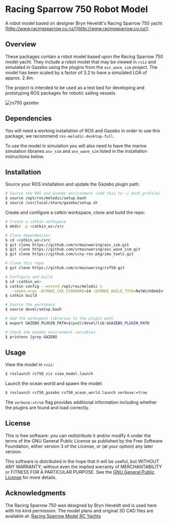 # Racing Sparrow 750 Robot Model

A robot model based on designer Bryn Heveldt's Racing Sparrow 750 yacht
[http://www.racingsparrow.co.nz/](http://www.racingsparrow.co.nz/).

## Overview

These packages contain a robot model based upon the Racing Sparrow 750
model yacht. They include a robot model that may be viewed in `rviz` and 
simulated in Gazebo using the plugins from the `asv_wave_sim` project.
The model has been scaled by a factor of 3.2 to have a simulated LOA of approx. 2.4m.

The project is intended to be used as a test bed for developing
and prototyping ROS packages for robotic sailing vessels. 

![rs750 gazebo](https://github.com/srmainwaring/rs750/wiki/images/rs750_gazebo_camera.png)

## Dependencies

You will need a working installation of ROS and Gazebo in order to use this package,
we recommend `ros-melodic-desktop-full`.

To use the model in simulation you will also need to have the marine simulation libraries
`asv_sim` and `asv_wave_sim` listed in the installation instructions below.

## Installation

Source your ROS installation and update the Gazebo plugin path:

```bash
# Source the ROS and Gazebo environment (add this to ~/.bash_profile)
$ source /opt/ros/melodic/setup.bash
$ source /usr/local/share/gazebo/setup.sh
```

Create and configure a catkin workspace, clone and build the repo:

```bash
# Create a catkin workspace 
$ mkdir -p <catkin_ws>/src

# Clone dependencies
$ cd <catkin_ws>/src
$ git clone https://github.com/srmainwaring/asv_sim.git
$ git clone https://github.com/srmainwaring/asv_wave_sim.git
$ git clone https://github.com/ccny-ros-pkg/imu_tools.git

# Clone this repo
$ git clone https://github.com/srmainwaring/rs750.git

# Configure and build
$ cd <catkin_ws>
$ catkin config --extend /opt/ros/melodic \
  --cmake-args -DCMAKE_CXX_STANDARD=14 -DCMAKE_BUILD_TYPE=RelWithDebInfo 
$ catkin build

# Source the workspace
$ source devel/setup.bash

# Add the workspace libraries to the plugin path
$ export GAZEBO_PLUGIN_PATH=$(pwd)/devel/lib:$GAZEBO_PLUGIN_PATH

# Check the Gazebo environment variables
$ printenv |grep GAZEBO
```

## Usage

View the model in `rviz`:

```bash
$ roslaunch rs750_viz view_model.launch
```

Launch the ocean world and spawn the model:

```bash
$ roslaunch rs750_gazebo rs750_ocean_world.launch verbose:=true
```

The `verbose:=true` flag provides additional information including whether
the plugins are found and load correctly.

## License

This is free software: you can redistribute it and/or modify
it under the terms of the GNU General Public License as published by
the Free Software Foundation, either version 3 of the License, or
(at your option) any later version.

This software is distributed in the hope that it will be useful,
but WITHOUT ANY WARRANTY; without even the implied warranty of
MERCHANTABILITY or FITNESS FOR A PARTICULAR PURPOSE.  See the
[GNU General Public License](LICENSE) for more details.

## Acknowledgments

The Racing Sparrow 750 was designed by Bryn Heveldt and is used here with his kind permission.
The model plans and original 3D CAD files are available at:
[Racing Sparrow Model RC Yachts](http://www.racingsparrow.co.nz/theboat/)


